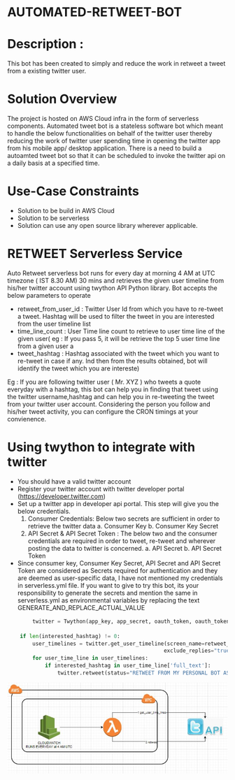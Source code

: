 # AUTOMATED-RETWEET-BOT

# Description : 
 This bot has been created to simply and reduce the work in retweet a tweet from a existing twitter user.
 
# Solution Overview
The project is hosted on AWS Cloud infra in the form of serverless components. Automated tweet bot is a stateless software bot which meant to handle the below functionalities on behalf of the twitter user thereby reducing the work of twitter user spending time in opening the twitter app from his mobile app/ desktop application. There is a need to build a autoamted tweet bot so that it can be scheduled to invoke the twitter api on a daily basis at a specified time.

# Use-Case Constraints
- Solution to be build in AWS Cloud
- Solution to be serverless
- Solution can use any open source library wherever applicable.

# RETWEET Serverless Service
Auto Retweet serverless bot runs for every day at morning 4 AM at UTC timezone ( IST 8.30 AM) 30 mins and retrieves the given user timeline from 
his/her twitter account using twython API Python library. Bot accepts the below parameters to operate
- retweet_from_user_id : Twitter User Id from which you have to re-tweet a tweet. Hashtag will be used to filter the tweet in you are interested from the user timeline list
- time_line_count : User Time line count to retrieve to user time line of the given user( eg : If you pass 5, it will be retrieve the top 5 user time line from a given user a
- tweet_hashtag : Hashtag associated with the tweet which you want to re-tweet in case if any. Ind then from the results obtained, bot will identify the tweet which you are intereste)

Eg : If you are following twitter user ( Mr. XYZ ) who tweets a quote everyday with a hashtag, this bot can help you in finding that tweet using the twitter username,hashtag and can help you in re-tweeting the tweet from your twitter user account. Considering the person you follow and his/her tweet activity, you can configure the CRON timings at your convienence.
# Using twython to integrate with twitter
- You should have a valid twitter account
- Register your twitter account with twitter developer portal (https://developer.twitter.com)
- Set up a twitter app in developer api portal. This step will give you the below credentials.
    1. Consumer Credentials: Below two secrets are sufficient in order to retrieve the twitter data
        a. Consumer Key 
        b. Consumer Key Secret
     2. API Secret & API Secret Token : The below two and the consumer credentials are required in order to tweet, re-tweet and wherever posting the data to twitter is concerned.
        a. API Secret
        b. API Secret Token
- Since consumer key, Consumer Key Secret, API Secret and API Secret Token are considered as Secrets required for authentication and they are deemed as user-specific data, I have not mentioned my credentials in serverless.yml file. If you want to give to try this bot, its your responsibility to generate the secrets and mention the same in serverless.yml as environmental variables by replacing the text GENERATE_AND_REPLACE_ACTUAL_VALUE
```python
        twitter = Twython(app_key, app_secret, oauth_token, oauth_token_secret)

    if len(interested_hashtag) != 0:
        user_timelines = twitter.get_user_timeline(screen_name=retweet_from_user_id, count=time_line_count, trim_user="t",
                                                  exclude_replies="true", include_rts="false", tweet_mode="extended")
        for user_time_line in user_timelines:
            if interested_hashtag in user_time_line['full_text']:
                twitter.retweet(status="RETWEET FROM MY PERSONAL BOT ASSISTANT", id=user_time_line['id'])
```

![Image description](images/SolutionImage.JPG)